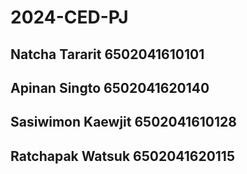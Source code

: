 # 2024-CED-PJ
## Natcha Tararit 6502041610101

## Apinan Singto  6502041620140

## Sasiwimon Kaewjit 6502041610128

## Ratchapak Watsuk 6502041620115
